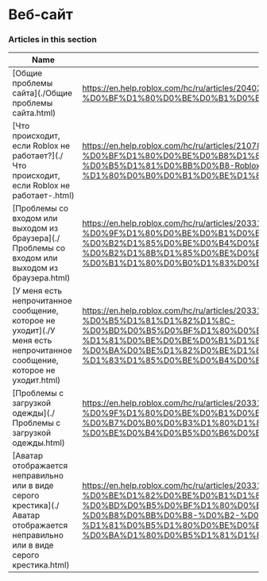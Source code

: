 # Веб-сайт  
### Articles in this section
Name|URL
-|-
[Общие проблемы сайта](./Общие проблемы сайта.html) |https://en.help.roblox.com/hc/ru/articles/204038784-%D0%9E%D0%B1%D1%89%D0%B8%D0%B5-%D0%BF%D1%80%D0%BE%D0%B1%D0%BB%D0%B5%D0%BC%D1%8B-%D1%81%D0%B0%D0%B9%D1%82%D0%B0
[Что происходит, если Roblox не работает?](./Что происходит, если Roblox не работает-.html) |https://en.help.roblox.com/hc/ru/articles/210785523-%D0%A7%D1%82%D0%BE-%D0%BF%D1%80%D0%BE%D0%B8%D1%81%D1%85%D0%BE%D0%B4%D0%B8%D1%82-%D0%B5%D1%81%D0%BB%D0%B8-Roblox-%D0%BD%D0%B5-%D1%80%D0%B0%D0%B1%D0%BE%D1%82%D0%B0%D0%B5%D1%82
[Проблемы со входом или выходом из браузера](./Проблемы со входом или выходом из браузера.html) |https://en.help.roblox.com/hc/ru/articles/203312820-%D0%9F%D1%80%D0%BE%D0%B1%D0%BB%D0%B5%D0%BC%D1%8B-%D1%81%D0%BE-%D0%B2%D1%85%D0%BE%D0%B4%D0%BE%D0%BC-%D0%B8%D0%BB%D0%B8-%D0%B2%D1%8B%D1%85%D0%BE%D0%B4%D0%BE%D0%BC-%D0%B8%D0%B7-%D0%B1%D1%80%D0%B0%D1%83%D0%B7%D0%B5%D1%80%D0%B0
[У меня есть непрочитанное сообщение, которое не уходит](./У меня есть непрочитанное сообщение, которое не уходит.html) |https://en.help.roblox.com/hc/ru/articles/203312970-%D0%A3-%D0%BC%D0%B5%D0%BD%D1%8F-%D0%B5%D1%81%D1%82%D1%8C-%D0%BD%D0%B5%D0%BF%D1%80%D0%BE%D1%87%D0%B8%D1%82%D0%B0%D0%BD%D0%BD%D0%BE%D0%B5-%D1%81%D0%BE%D0%BE%D0%B1%D1%89%D0%B5%D0%BD%D0%B8%D0%B5-%D0%BA%D0%BE%D1%82%D0%BE%D1%80%D0%BE%D0%B5-%D0%BD%D0%B5-%D1%83%D1%85%D0%BE%D0%B4%D0%B8%D1%82
[Проблемы с загрузкой одежды](./Проблемы с загрузкой одежды.html) |https://en.help.roblox.com/hc/ru/articles/203312930-%D0%9F%D1%80%D0%BE%D0%B1%D0%BB%D0%B5%D0%BC%D1%8B-%D1%81-%D0%B7%D0%B0%D0%B3%D1%80%D1%83%D0%B7%D0%BA%D0%BE%D0%B9-%D0%BE%D0%B4%D0%B5%D0%B6%D0%B4%D1%8B
[Аватар отображается неправильно или в виде серого крестика](./Аватар отображается неправильно или в виде серого крестика.html) |https://en.help.roblox.com/hc/ru/articles/203312960-%D0%90%D0%B2%D0%B0%D1%82%D0%B0%D1%80-%D0%BE%D1%82%D0%BE%D0%B1%D1%80%D0%B0%D0%B6%D0%B0%D0%B5%D1%82%D1%81%D1%8F-%D0%BD%D0%B5%D0%BF%D1%80%D0%B0%D0%B2%D0%B8%D0%BB%D1%8C%D0%BD%D0%BE-%D0%B8%D0%BB%D0%B8-%D0%B2-%D0%B2%D0%B8%D0%B4%D0%B5-%D1%81%D0%B5%D1%80%D0%BE%D0%B3%D0%BE-%D0%BA%D1%80%D0%B5%D1%81%D1%82%D0%B8%D0%BA%D0%B0